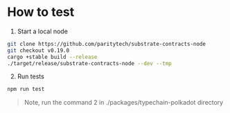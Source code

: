 # How to test

1) Start a local node

```bash
git clone https://github.com/paritytech/substrate-contracts-node
git checkout v0.19.0
cargo +stable build --release
./target/release/substrate-contracts-node --dev --tmp
```

2) Run tests

```bash
npm run test
```

> Note, run the command 2 in ./packages/typechain-polkadot directory
